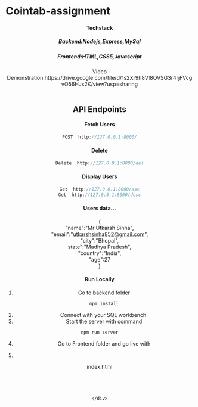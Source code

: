 # Cointab-assignment
<div align="center">

<h4>Techstack</h4>
<h5>Backend:Nodejs,Express,MySql</h5>
<h5>Frontend:HTML,CSS5,Javascript</h5>
Video Demonstration:https://drive.google.com/file/d/1s2Xr9h8VI8OVSG3r4rjFVcgvO56HJs2K/view?usp=sharing <br> <br>

## API Endpoints
   #### Fetch Users
```javascript
POST  http://127.0.0.1:8000/
```

   #### Delete
```javascript
Delete  http://127.0.0.1:8000/del
```
   #### Display Users
```javascript
Get  http://127.0.0.1:8000/asc
Get  http://127.0.0.1:8000/desc

```

#### Users data...

{<br>
"name":"Mr Utkarsh Sinha",<br>
"email":"utkarshsinha852@gmail.com",<br>
"city":"Bhopal",<br>
state":"Madhya Pradesh",<br>
"country":"India",<br>
"age":27<br>
}

#### Run Locally
1. Go to backend folder
   ```javascript
   npm install

   ```
2. Connect with your SQL workbench.
3. Start the server with command
 ```javascript
npm run server
   ```
4. Go to Frontend folder and go live with
5. ```javascript
index.html
   ``` 



  
</div>
